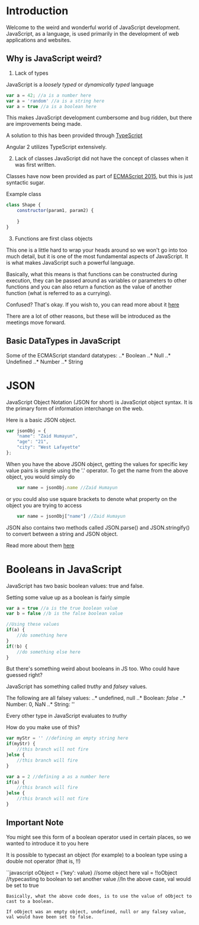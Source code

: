 # Introduction
Welcome to the weird and wonderful world of JavaScript development. 
JavaScript, as a language, is used primarily in the development of web applications and websites. 

## Why is JavaScript weird? 

1. Lack of types

JavaScript is a *loosely typed* or *dynamically typed* language

```javascript
var a = 42; //a is a number here
var a = 'random' //a is a string here
var a = true //a is a boolean here
```

This makes JavaScript development cumbersome and bug ridden, but there are improvements being made. 

A solution to this has been provided through [TypeScript](https://www.typescriptlang.org/docs/home.html)

Angular 2 utilizes TypeScript extensively.

2. Lack of classes
JavaScript did not have the concept of classes when it was first written.

Classes have now been provided as part of [ECMAScript 2015](https://developer.mozilla.org/en-US/docs/Web/JavaScript/Reference/Classes), but this is just syntactic sugar. 

Example class
```javascript 
class Shape {
    constructor(param1, param2) {
        
    }
}
```

3. Functions are first class objects 

This one is a little hard to wrap your heads around so we won't go into too much detail, but it is one of the most fundamental aspects of JavaScript. It is what makes JavaScript such a powerful language. 

Basically, what this means is that functions can be constructed during execution, they can be passed around as variables or parameters to other functions and you can also return a function as the value of another function (what is referred to as a currying). 

Confused? That's okay. If you wish to, you can read more about it [here](http://timmknight.github.io/2015/first-class-functions-javascript/)

There are a lot of other reasons, but these will be introduced as the meetings move forward. 

## Basic DataTypes in JavaScript
Some of the ECMAScript standard datatypes:
..* Boolean 
..* Null
..* Undefined
..* Number
..* String

# JSON

JavaScript Object Notation (JSON for short) is JavaScript object syntax. It is the primary form of information interchange on the web. 

Here is a basic JSON object. 

```javascript
var jsonObj = {
    "name": "Zaid Humayun", 
    "age": "21", 
    "city": "West Lafayette"
};
```

When you have the above JSON object, getting the values for specific key value pairs is simple using the '.' operator. 
To get the name from the above object, you would simply do

```javascript
    var name = jsonObj.name //Zaid Humayun
```

or you could also use square brackets to denote what property on the object you are trying to access

```javascript
    var name = jsonObj["name"] //Zaid Humayun
```

JSON also contains two methods called JSON.parse() and JSON.stringify() to convert between a string and JSON object. 

Read more about them [here](https://developer.mozilla.org/en-US/docs/Web/JavaScript/Reference/Global_Objects/JSON)

# Booleans in JavaScript

JavaScript has two basic boolean values: true and false. 

Setting some value up as a boolean is fairly simple

```javascript
var a = true //a is the true boolean value
var b = false //b is the false boolean value

//Using these values
if(a) {
    //do something here
}
if(!b) {
    //do something else here
}
```

But there's something weird about booleans in JS too. Who could have guessed right? 

JavaScript has something called *truthy* and *falsey* values. 

The following are all falsey values: 
..* undefined, null
..* Boolean: *false*
..* Number: 0, NaN
..* String: ''

Every other type in JavaScript evaluates to *truthy*

How do you make use of this? 

```javascript
var myStr = '' //defining an empty string here
if(myStr) {
    //this branch will not fire
}else {
    //this branch will fire
}

var a = 2 //defining a as a number here
if(a) {
    //this branch will fire
}else {
    //this branch will not fire 
}
```
## Important Note

You might see this form of a boolean operator used in certain places, so we wanted to introduce it to you here

It is possible to typecast an object (for example) to a boolean type using a double not operator (that is, !!)

``javascript 
oObject = {'key': value} //some object here
val = !!oObject //typecasting to boolean to set another value
//In the above case, val would be set to true
```
Basically, what the above code does, is to use the value of oObject to cast to a boolean. 

If oObject was an empty object, undefined, null or any falsey value, val would have been set to false. 


